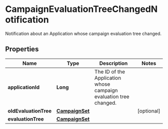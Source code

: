 

# CampaignEvaluationTreeChangedNotification

Notification about an Application whose campaign evaluation tree changed.
## Properties

Name | Type | Description | Notes
------------ | ------------- | ------------- | -------------
**applicationId** | **Long** | The ID of the Application whose campaign evaluation tree changed. | 
**oldEvaluationTree** | [**CampaignSet**](CampaignSet.md) |  |  [optional]
**evaluationTree** | [**CampaignSet**](CampaignSet.md) |  | 



